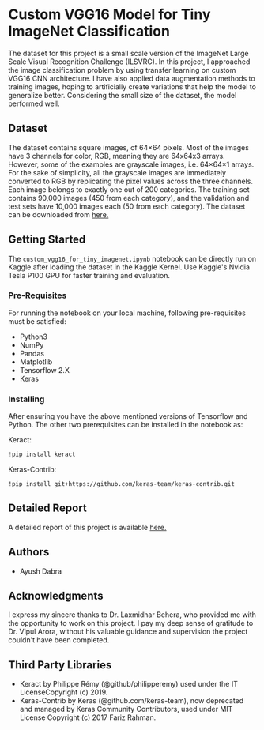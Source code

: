 # Custom VGG16 Model for Tiny ImageNet Classification
The dataset for this project is a small scale version of the ImageNet Large Scale Visual Recognition Challenge (ILSVRC). In this project, I approached the image classification problem by using transfer learning on custom VGG16 CNN architecture. I have also applied data augmentation methods to training images, hoping to artificially create variations that help the model to generalize better. Considering the small size of the dataset, the model performed well.
## Dataset
The dataset contains square images, of 64×64 pixels. Most of the images have 3 channels for color, RGB, meaning they are 64x64x3 arrays. However, some of the examples are grayscale images, i.e. 64×64×1 arrays. For the sake of simplicity, all the grayscale images are immediately converted to RGB by replicating the pixel values across the three channels. Each image belongs to exactly one out of 200 categories. The training set contains 90,000 images (450 from each category), and the validation and test sets have 10,000 images each (50 from each category).
The dataset can be downloaded from <a href="https://drive.google.com/file/d/116KlGk5ExxS5QCaIQBXRxWCC4SzNjYVB/view?usp=sharing">here.</a>
## Getting Started
The `custom_vgg16_for_tiny_imagenet.ipynb` notebook can be directly run on Kaggle after loading the dataset in the Kaggle Kernel. Use Kaggle's Nvidia Tesla P100 GPU for faster training and evaluation.

### Pre-Requisites
For running the notebook on your local machine, following pre-requisites must be satisfied:
- Python3
- NumPy
- Pandas
- Matplotlib
- Tensorflow 2.X
- Keras
### Installing
After ensuring you have the above mentioned versions of Tensorflow and Python. The other two prerequisites can be installed in the notebook as:

Keract:
```Python
!pip install keract
```
Keras-Contrib:
```
!pip install git+https://github.com/keras-team/keras-contrib.git
```
## Detailed Report
A detailed report of this project is available <a href="https://drive.google.com/file/d/1teDoAIaFQiQ5u_-ULcGo4QIi9Qxezqui/view?usp=sharing">here.</a>
## Authors
* Ayush Dabra
## Acknowledgments
I express my sincere thanks to Dr. Laxmidhar Behera, who provided me with the opportunity to work on this project. I pay my deep sense of gratitude to Dr. Vipul Arora, without his valuable guidance and supervision the project couldn't have been completed.
## Third Party Libraries
- Keract by Philippe Rémy (@github/philipperemy) used under the IT LicenseCopyright (c) 2019.
- Keras-Contrib by Keras (@github.com/keras-team), now deprecated and managed by Keras Community Contributors, used under MIT License Copyright (c) 2017 Fariz Rahman.
